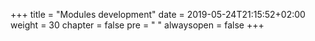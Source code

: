 +++
title = "Modules development"
date = 2019-05-24T21:15:52+02:00
weight = 30
chapter = false
pre = "<i class='fa ela-folder'></i> "
alwaysopen = false
+++
